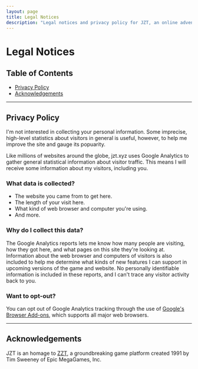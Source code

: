 ```yaml
---
layout: page
title: Legal Notices
description: "Legal notices and privacy policy for JZT, an online adventure game inspired by JZT."
---
```


Legal Notices
=============

Table of Contents
-----------------
* [Privacy Policy](#privacy-policy)
* [Acknowledgements](#acknowledgements)

* * *

Privacy Policy
--------------

I'm not interested in collecting your personal information. Some imprecise, high-level statistics
about visitors in general is useful, however, to help me improve the site and gauge its popuarity.

Like millions of websites around the globe, jzt.xyz uses Google Analytics to gather general statistical information about
visitor traffic. This means I will receive some information about my visitors, including you.

### What data is collected?

- The website you came from to get here.
- The length of your visit here.
- What kind of web browser and computer you're using.
- And more.

### Why do I collect this data?

The Google Analytics reports lets me know how many people are visiting, how they got here, and what pages on
this site they're looking at. Information about the web browser and computers of visitors is also included to help
me determine what kinds of new features I can support in upcoming versions of the game and website.
No personally identifiable information is included in these reports, and I can't trace any visitor activity back to you.

### Want to opt-out?

You can opt out of Google Analytics tracking through the use of [Google's Browser Add-ons][1], which supports all major
web browsers.

* * *

Acknowledgements
----------------

JZT is an homage to [ZZT][2], a groundbreaking game platform created 1991 by Tim Sweeney of Epic MegaGames, Inc.

[1]: https://tools.google.com/dlpage/gaoptout?hl=en
[2]: https://web.archive.org/web/19980214170034/http://www.epicgames.com/zzt.htm "Official ZZT Webpage"
